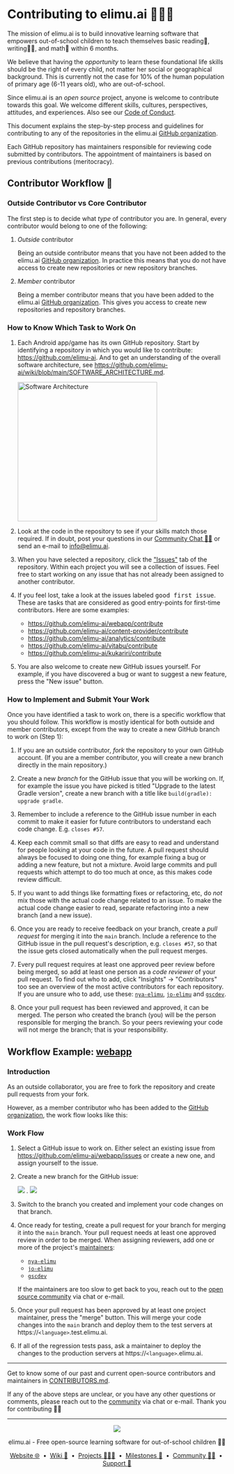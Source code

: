 # Contributing to elimu.ai 👩🏽‍💻

The mission of elimu.ai is to build innovative learning software that empowers out-of-school 
children to teach themselves basic reading📖, writing✍🏽, and math🔢 within 6 months.

We believe that having the _opportunity_ to learn these foundational life skills should be 
the right of every child, not matter her social or geographical background. This is currently 
not the case for 10% of the human population of primary age (6-11 years old), who are out-of-school.

Since elimu.ai is an _open source_ project, anyone is welcome to contribute towards this 
goal. We welcome different skills, cultures, perspectives, attitudes, and experiences. Also see our 
[Code of Conduct](CODE_OF_CONDUCT.md).

This document explains the step-by-step process and guidelines for contributing to any of the 
repositories in the elimu.ai [GitHub organization](https://github.com/elimu-ai).

Each GitHub repository has maintainers responsible for reviewing code submitted by contributors. 
The appointment of maintainers is based on previous contributions (meritocracy).

## Contributor Workflow 🔀

### Outside Contributor vs Core Contributor

The first step is to decide what _type_ of contributor you are. In general, every contributor would 
belong to one of the following:

   1. _Outside_ contributor
   
      Being an outside contributor means that you have not been added to the 
      elimu.ai [GitHub organization](https://github.com/elimu-ai). In practice this means that you 
      do not have access to create new repositories or new repository branches.
      
   2. _Member_ contributor

      Being a member contributor means that you have been added to the elimu.ai 
      [GitHub organization](https://github.com/elimu-ai). This gives you access to create new 
      repositories and repository branches.

### How to Know Which Task to Work On

   1. Each Android app/game has its own GitHub repository. Start by identifying a repository in
   which you would like to contribute: https://github.com/elimu-ai. And to get an understanding
   of the overall software architecture, see https://github.com/elimu-ai/wiki/blob/main/SOFTWARE_ARCHITECTURE.md.
   
      [<img width="320" alt="Software Architecture" src="https://user-images.githubusercontent.com/15718174/83595568-fb6a1e00-a594-11ea-990a-10c0bd62ed11.png">](https://github.com/elimu-ai/wiki/blob/main/SOFTWARE_ARCHITECTURE.md)
   
   3. Look at the code in the repository to see if your skills match those required. If in doubt, 
   post your questions in our [Community Chat 👋🏽]([https://discord.gg/9rz4XYJJDE](https://github.com/elimu-ai/wiki/blob/main/README.md#community-chat))
   or send an e-mail to info@elimu.ai.
   
   4. When you have selected a repository, click the 
   ["Issues"](https://github.com/elimu-ai/appstore/issues) tab of the repository. Within each 
   project you will see a collection of issues. Feel free to start working on any issue that
   has not already been assigned to another contributor.
   
   6. If you feel lost, take a look at the issues labeled <kbd>good first issue</kbd>. These are tasks 
   that are considered as good entry-points for first-time contributors. Here are some examples:
      - https://github.com/elimu-ai/webapp/contribute
      - https://github.com/elimu-ai/content-provider/contribute
      - https://github.com/elimu-ai/analytics/contribute
      - https://github.com/elimu-ai/vitabu/contribute
      - https://github.com/elimu-ai/kukariri/contribute
   
   7. You are also welcome to create new GitHub issues yourself. For example, if you have discovered 
   a bug or want to suggest a new feature, press the "New issue" button.
      
### How to Implement and Submit Your Work

Once you have identified a task to work on, there is a specific workflow that you should follow. This 
workflow is mostly identical for both outside and member contributors, except from the way to create a 
new GitHub branch to work on (Step 1):

   1. If you are an outside contributor, _fork_ the repository to your own GitHub account. (If you are 
   a member contributor, you will create a new branch directly in the main repository.)

   2. Create a new _branch_ for the GitHub issue that you will be working on. If, for example the issue 
   you have picked is titled "Upgrade to the latest Gradle version", create a new branch with a title
   like `build(gradle): upgrade gradle`.
   
   3. Remember to include a reference to the GitHub issue number in each commit to make it easier for 
   future contributors to understand each code change. E.g. `closes #57`.
   
   4. Keep each commit small so that diffs are easy to read and understand for people looking at your 
   code in the future. A pull request should always be focused to doing one thing, for example fixing 
   a bug or adding a new feature, but not a mixture. Avoid large commits and pull requests which 
   attempt to do too much at once, as this makes code review difficult.
   
   5. If you want to add things like formatting fixes or refactoring, etc, do _not_ mix those with 
   the actual code change related to an issue. To make the actual code change easier to read, separate 
   refactoring into a new branch (and a new issue).
   
   6. Once you are ready to receive feedback on your branch, create a _pull request_ for merging it 
   into the `main` branch. Include a reference to the GitHub issue in the pull request's description,
   e.g. `closes #57`, so that the issue gets closed automatically when the pull request merges.

   7. Every pull request requires at least one approved peer review before being merged, so add at 
   least one person as a _code reviewer_ of your pull request. To find out who to add, click 
   "Insights" → "Contributors" too see an overview of the most active contributors for each 
   repository. If you are unsure who to add, use these: [`nya-elimu`](https://github.com/nya-elimu), 
   [`jo-elimu`](https://github.com/jo-elimu) and [`gscdev`](https://github.com/gscdev).
   
   8. Once your pull request has been reviewed and approved, it can be merged. The person who created 
   the branch (you) will be the person responsible for merging the branch. So your peers reviewing 
   your code will not merge the branch; that is your responsibility.

<a name="workflow-example-webapp"></a>
## Workflow Example: [webapp](https://github.com/elimu-ai/webapp)

### Introduction

As an outside collaborator, you are free to fork the repository and create pull requests from your fork. 

However, as a member contributor who has been added to the [GitHub organization](https://github.com/elimu-ai), 
the work flow looks like this:

### Work Flow

1. Select a GitHub issue to work on. Either select an existing issue from https://github.com/elimu-ai/webapp/issues or create a new one, and assign yourself to the issue.

2. Create a new branch for the GitHub issue:

   ![](https://user-images.githubusercontent.com/1451036/32688430-d1b9fc88-c6d0-11e7-8e20-10a10c028d0a.png) .  ![](https://user-images.githubusercontent.com/1451036/32688437-12fc5f6a-c6d1-11e7-9a38-b34479356522.png)

3. Switch to the branch you created and implement your code changes on that branch.

4. Once ready for testing, create a pull request for your branch for merging it into the `main` branch. Your pull request needs at least one approved review in order to be merged. When assigning reviewers, add one or more of the project's 
[maintainers](https://github.com/elimu-ai/webapp/blob/main/.github/CODEOWNERS):

   * [`nya-elimu`](https://github.com/nya-elimu)
   * [`jo-elimu`](https://github.com/jo-elimu)
   * [`gscdev`](https://github.com/gscdev)
   
   If the maintainers are too slow to get back to you, reach out to the [open source community](README.md#open-source-community) via chat or e-mail.
   
5. Once your pull request has been approved by at least one project maintainer, press the "merge" button. This will merge your code changes into the `main` branch and deploy them to the test servers at https://`<language>`.test.elimu.ai.

6. If all of the regression tests pass, ask a maintainer to deploy the changes to the production servers at https://`<language>`.elimu.ai.


---

Get to know some of our past and current open-source contributors and maintainers in [CONTRIBUTORS.md](CONTRIBUTORS.md).

If any of the above steps are unclear, or you have any other questions or comments, please reach out to the [community](README.md#open-source-community) via chat or e-mail. Thank you for contributing 🙌🏽

---

<p align="center">
  <img src="https://github.com/elimu-ai/webapp/blob/main/src/main/webapp/static/img/logo-text-256x78.png" />
</p>
<p align="center">
  elimu.ai - Free open-source learning software for out-of-school children 🚀✨
</p>
<p align="center">
  <a href="https://elimu.ai">Website 🌐</a>
  &nbsp;•&nbsp;
  <a href="https://github.com/elimu-ai/wiki#readme">Wiki 📃</a>
  &nbsp;•&nbsp;
  <a href="https://github.com/orgs/elimu-ai/projects?query=is%3Aopen">Projects 👩🏽‍💻</a>
  &nbsp;•&nbsp;
  <a href="https://github.com/elimu-ai/wiki/milestones">Milestones 🎯</a>
  &nbsp;•&nbsp;
  <a href="https://github.com/elimu-ai/wiki#open-source-community">Community 👋🏽</a>
  &nbsp;•&nbsp;
  <a href="https://www.drips.network/app/drip-lists/41305178594442616889778610143373288091511468151140966646158126636698">Support 💜</a>
</p>
